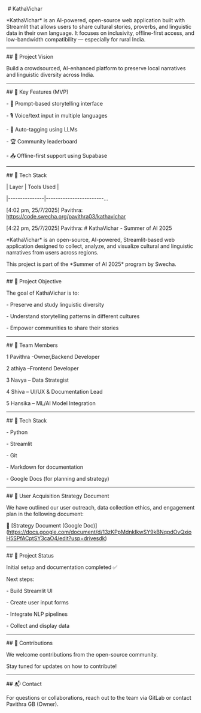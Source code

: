 &nbsp;# KathaVichar



\*KathaVichar\* is an AI-powered, open-source web application built with Streamlit that allows users to share cultural stories, proverbs, and linguistic data in their own language. It focuses on inclusivity, offline-first access, and low-bandwidth compatibility — especially for rural India.



---



\## 🎯 Project Vision



Build a crowdsourced, AI-enhanced platform to preserve local narratives and linguistic diversity across India.



---



\## 🌟 Key Features (MVP)



\- 📜 Prompt-based storytelling interface

\- 🎙️ Voice/text input in multiple languages

\- 🧠 Auto-tagging using LLMs

\- 🏆 Community leaderboard

\- 📤 Offline-first support using Supabase



---



\## 🔧 Tech Stack



| Layer         | Tools Used                  |

|---------------|------------------------…

\[4:02 pm, 25/7/2025] Pavithra: https://code.swecha.org/pavithra03/kathavichar

\[4:22 pm, 25/7/2025] Pavithra: # KathaVichar - Summer of AI 2025



\*KathaVichar\* is an open-source, AI-powered, Streamlit-based web application designed to collect, analyze, and visualize cultural and linguistic narratives from users across regions.  

This project is part of the \*Summer of AI 2025\* program by Swecha.



---



\## 🌟 Project Objective



The goal of KathaVichar is to:

\- Preserve and study linguistic diversity

\- Understand storytelling patterns in different cultures

\- Empower communities to share their stories



---



\## 👥 Team Members



1 Pavithra   -Owner,Backend Developer  

2 athiya     –Frontend Developer 

3 Navya      – Data Strategist  

4 Shiva	     – UI/UX \& Documentation Lead  

5 Hansika    – ML/AI Model Integration  



---



\## 🧠 Tech Stack



\- Python  

\- Streamlit  

\- Git  

\- Markdown for documentation  

\- Google Docs (for planning and strategy)



---



\## 📄 User Acquisition Strategy Document



We have outlined our user outreach, data collection ethics, and engagement plan in the following document:  

📎 \[Strategy Document (Google Doc)](https://docs.google.com/document/d/13zKPpMdnkIkwSY9kBNqpdOvQxioH5SPfACptSY3caO4/edit?usp=drivesdk)



---



\## 📌 Project Status



Initial setup and documentation completed ✅  

Next steps:

\- Build Streamlit UI  

\- Create user input forms  

\- Integrate NLP pipelines  

\- Collect and display data



---



\## 🤝 Contributions



We welcome contributions from the open-source community.  

Stay tuned for updates on how to contribute!



---



\## 📬 Contact



For questions or collaborations, reach out to the team via GitLab or contact Pavithra GB (Owner).

